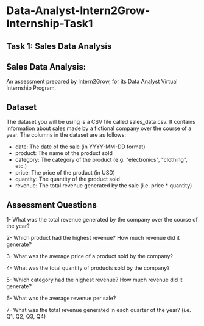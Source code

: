 # Data-Analyst-Intern2Grow-Internship-Task1


## Task 1: Sales Data Analysis


## Sales Data Analysis:
An assessment prepared by Intern2Grow, for its Data Analyst Virtual Internship Program.

## Dataset
The dataset you will be using is a CSV file called sales_data.csv. It contains information about sales made by a fictional company over the course of a year. The columns in the dataset are as follows:

-  date: The date of the sale (in YYYY-MM-DD format)
-  product: The name of the product sold
-  category: The category of the product (e.g. "electronics", "clothing", etc.)
-  price: The price of the product (in USD)
-  quantity: The quantity of the product sold
-  revenue: The total revenue generated by the sale (i.e. price * quantity)


## Assessment Questions

1- What was the total revenue generated by the company over the course of the year?

2- Which product had the highest revenue? How much revenue did it generate?

3- What was the average price of a product sold by the company?

4- What was the total quantity of products sold by the company?

5- Which category had the highest revenue? How much revenue did it generate?

6- What was the average revenue per sale?

7- What was the total revenue generated in each quarter of the year? (i.e. Q1, Q2, Q3, Q4)
